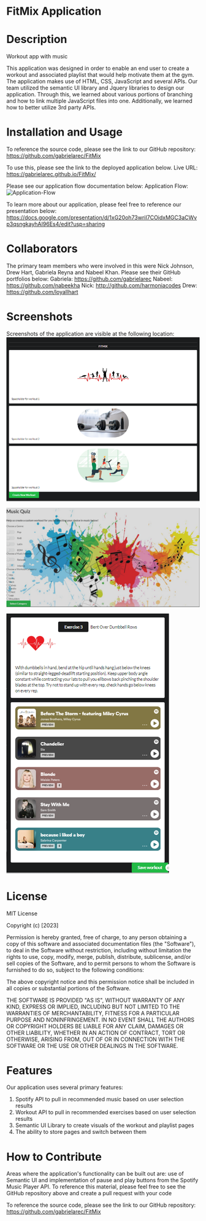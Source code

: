 # FitMix Application

# Description #
Workout app with music 

This application was designed in order to enable an end user to create a workout and associated playlist that would help motivate them at the gym. The application makes use of HTML, CSS, JavaScript and several APIs. Our team utilized the semantic UI library and Jquery libraries to design our application. Through this, we learned about various portions of branching and how to link multiple JavaScript files into one. Additionally, we learned how to better utilize 3rd party APIs.

# Installation and Usage #

To reference the source code, please see the link to our GitHub repository: https://github.com/gabrielarec/FitMix 

To use this, please see the link to the deployed application below.
Live URL: https://gabrielarec.github.io/FitMix/ 

Please see our application flow documentation below: 
Application Flow:
![Application-Flow](./assets/FitMix%20App%20Flow%20.png)

To learn more about our application, please feel free to reference our presentation below: 
https://docs.google.com/presentation/d/1xG20oh73wriI7COidxMGC3aCWvp3qsngkayhAI96Es4/edit?usp=sharing 

# Collaborators # 
The primary team members who were involved in this were Nick Johnson, Drew Hart, Gabriela Reyna and Nabeel Khan.
Please see their GitHub portfolios below: 
Gabriela: https://github.com/gabrielarec
Nabeel: https://github.com/nabeekha 
Nick: http://github.com/harmoniacodes 
Drew: https://github.com/loyallhart 

# Screenshots #

Screenshots of the application are visible at the following location:
![Application-Home-Page](./assets/FitMix%20app%20screenshot-1.png)

![Application-Music-Quiz](./assets/FitMix%20Music%20Quiz.png)

![Application-workouts](./assets/FitMix%20exercise%20and%20playlist%20screen.png)

# License # 
MIT License

Copyright (c) [2023] 

Permission is hereby granted, free of charge, to any person obtaining a copy
of this software and associated documentation files (the "Software"), to deal
in the Software without restriction, including without limitation the rights
to use, copy, modify, merge, publish, distribute, sublicense, and/or sell
copies of the Software, and to permit persons to whom the Software is
furnished to do so, subject to the following conditions:

The above copyright notice and this permission notice shall be included in all
copies or substantial portions of the Software.

THE SOFTWARE IS PROVIDED "AS IS", WITHOUT WARRANTY OF ANY KIND, EXPRESS OR
IMPLIED, INCLUDING BUT NOT LIMITED TO THE WARRANTIES OF MERCHANTABILITY,
FITNESS FOR A PARTICULAR PURPOSE AND NONINFRINGEMENT. IN NO EVENT SHALL THE
AUTHORS OR COPYRIGHT HOLDERS BE LIABLE FOR ANY CLAIM, DAMAGES OR OTHER
LIABILITY, WHETHER IN AN ACTION OF CONTRACT, TORT OR OTHERWISE, ARISING FROM,
OUT OF OR IN CONNECTION WITH THE SOFTWARE OR THE USE OR OTHER DEALINGS IN THE
SOFTWARE.

# Features #
Our application uses several primary features: 
1. Spotify API to pull in recommended music based on user selection results
2. Workout API to pull in recommended exercises based on user selection results 
3. Semantic UI Library to create visuals of the workout and playlist pages
4. The ability to store pages and switch between them 

# How to Contribute

Areas where the application's functionality can be built out are: use of Semantic UI and implementation of pause and play buttons from the Spotify Music Player API. To reference this material, please feel free to see the GitHub repository above and create a pull request with your code 


To reference the source code, please see the link to our GitHub repository: https://github.com/gabrielarec/FitMix 